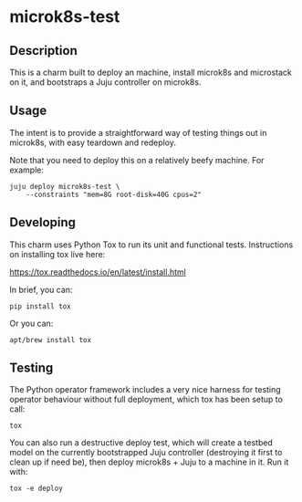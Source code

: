 # microk8s-test

## Description

This is a charm built to deploy an machine, install microk8s and
microstack on it, and bootstraps a Juju controller on microk8s.

## Usage

The intent is to provide a straightforward way of testing things out
in microk8s, with easy teardown and redeploy.

Note that you need to deploy this on a relatively beefy machine. For
example:

    juju deploy microk8s-test \
        --constraints "mem=8G root-disk=40G cpus=2"

## Developing

This charm uses Python Tox to run its unit and functional
tests. Instructions on installing tox live here:

https://tox.readthedocs.io/en/latest/install.html

In brief, you can:

    pip install tox

Or you can:

    apt/brew install tox

## Testing

The Python operator framework includes a very nice harness for testing
operator behaviour without full deployment, which tox has been setup
to call:

    tox

You can also run a destructive deploy test, which will create a
testbed model on the currently bootstrapped Juju controller
(destroying it first to clean up if need be), then deploy microk8s +
Juju to a machine in it. Run it with:

    tox -e deploy
